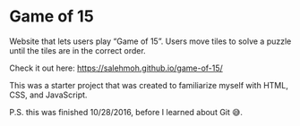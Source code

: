 # Game of 15

Website that lets users play “Game of 15”. Users move tiles to solve a puzzle until the tiles are in the correct order.

Check it out here: https://salehmoh.github.io/game-of-15/

This was a starter project that was created to familiarize myself with HTML, CSS, and JavaScript. 

P.S. this was finished 10/28/2016, before I learned about Git 😅. 
